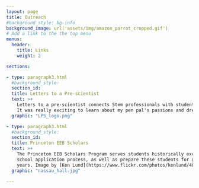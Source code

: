 ```yaml
---
layout: page
title: Outreach
#background_style: bg-info
background_image: url('assets/img/amazon_parrot_cropped.gif')
# Add a link to the the top menu
menus:
  header:
    title: Links
    weight: 2

sections:

- type: paragraph3.html
  #background_style:
  section_id:
  title: Letters to a Pre-scientist
  text: >+
    Letters to a pre-scientist connects Stem professionals with students. This is a super rewarding pen pal experience!
    It was really exciting to learn about my pen pal's passions and dreams, and do my best to help grow his love for science!
  graphic: "LPS_logo.png"

- type: paragraph3.html
  #background_style:
  section_id:
  title: Princeton EEB Scholars
  text: >+
    The Princeton EEB Scholars Program serves students historically excluded from EEB, and aims to demystify the graduate
    school application process, as well as prepare these students for grad school interviews. I was lucky to be coordinator for two
    years. Image by [Ken Lund](https://www.flickr.com/photos/kenlund/40545844173/)
  graphic: "nassau_hall.jpg"

---
```

